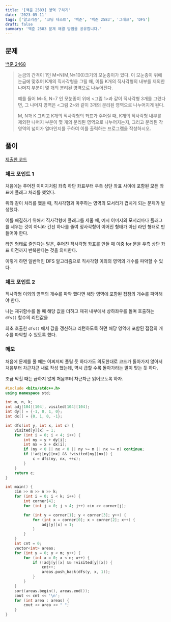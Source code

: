 ```yaml
---
title: '[백준 2583] 영역 구하기'
date: '2023-05-11'
tags: ['알고리즘', '코딩 테스트', '백준', '백준 2583', '그래프', 'DFS']
draft: false
summary: '백준 2583 문제 해결 방법을 공유합니다.'
---
```


## 문제

[백준 2468](https://www.acmicpc.net/problem/2583)

> 눈금의 간격이 1인 M×N(M,N≤100)크기의 모눈종이가 있다. 이 모눈종이 위에 눈금에 맞추어 K개의 직사각형을 그릴 때, 이들 K개의 직사각형의 내부를 제외한 나머지 부분이 몇 개의 분리된 영역으로 나누어진다.
>
> 예를 들어 M=5, N=7 인 모눈종이 위에 \<그림 1\>과 같이 직사각형 3개를 그렸다면, 그 나머지 영역은 \<그림 2\>와 같이 3개의 분리된 영역으로 나누어지게 된다.
>
> M, N과 K 그리고 K개의 직사각형의 좌표가 주어질 때, K개의 직사각형 내부를 제외한 나머지 부분이 몇 개의 분리된 영역으로 나누어지는지, 그리고 분리된 각 영역의 넓이가 얼마인지를 구하여 이를 출력하는 프로그램을 작성하시오.

## 풀이

[제출한 코드](http://boj.kr/931e993a92ca4acf8daa8da2db28359b)

### 체크 포인트 1

처음에는 주어진 이미지처럼 좌측 하단 좌표부터 우측 상단 좌표 사이에 포함된 모든 좌표에 플래그 처리를 했었다.

위와 같이 처리를 했을 때, 직사각형과 마주하는 영역의 모서리가 겹치게 되는 문제가 발생했다.

이를 해결하기 위해서 직사각형에 플래그를 세울 때, 예시 이미지의 모서리마다 플래그를 세우는 것이 아니라 간선 하나를 줄여 정사각형이 이어진 형태가 아닌 라인 형태로 만들어야 한다.

라인 형태로 줄인다는 말은, 주어진 직사각형 좌표를 만들 때 이중 for 문을 우측 상단 좌표 이전까지 반복한다는 것을 의미한다.

이렇게 하면 일반적인 DFS 알고리즘으로 직사각형 이외의 영역의 개수를 파악할 수 있다.

### 체크 포인트 2

직사각형 이외의 영역의 개수를 파악 했다면 해당 영역에 포함된 접점의 개수를 파악해야 한다.

나는 재귀함수를 돌 때 해당 값을 더하고 재귀 내부에서 상하좌우를 돌며 호출하는 `dfs()` 함수의 리턴값을

최초 호출한 `dfs()` 에서 값을 갱신하고 리턴하도록 하면 해당 영역에 포함된 접점의 개수를 파악할 수 있도록 했다.

### 메모

처음에 문제를 풀 때는 어찌저찌 풀릴 듯 하다가도 의도한대로 코드가 돌아가지 않아서 처음부터 차근차근 새로 작성 했는데, 역시 급할 수록 돌아가라는 말이 맞는 듯 하다.

조금 막힐 때는 급하지 않게 처음부터 차근차근 읽어보도록 하자.

```cpp
#include <bits/stdc++.h>
using namespace std;

int m, n, k;
int adj[104][104], visited[104][104];
int dy[] = {-1, 0, 1, 0};
int dx[] = {0, 1, 0, -1};

int dfs(int y, int x, int c) {
    visited[y][x] = 1;
    for (int i = 0; i < 4; i++) {
        int ny = y + dy[i];
        int nx = x + dx[i];
        if (ny < 0 || nx < 0 || ny >= m || nx >= n) continue;
        if (!adj[ny][nx] && !visited[ny][nx]) {
            c = dfs(ny, nx, ++c);
        }
    }
    return c;
}

int main() {
    cin >> m >> n >> k;
    for (int i = 0; i < k; i++) {
        int corner[4];
        for (int j = 0; j < 4; j++) cin >> corner[j];

        for (int y = corner[1]; y < corner[3]; y++) {
            for (int x = corner[0]; x < corner[2]; x++) {
                adj[y][x] = 1;
            }
        }
    }
    int cnt = 0;
    vector<int> areas;
    for (int y = 0; y < m; y++) {
        for (int x = 0; x < n; x++) {
            if (!adj[y][x] && !visited[y][x]) {
                cnt++;
                areas.push_back(dfs(y, x, 1));
            }
        }
    }
    sort(areas.begin(), areas.end());
    cout << cnt << '\n';
    for (int area : areas) {
        cout << area << " ";
    }
}
```
